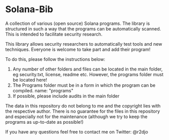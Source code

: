 # Solana-Bib
A collection of various (open source) Solana programs. The library is structured in such a way that the programs can be automatically scanned. This is intended to facilitate security research.

This library allows security researchers to automatically test tools and new techniques.
Everyone is welcome to take part and add their program!

To do this, please follow the instructions below:
1. Any number of other folders and files can be located in the main folder, eg security.txt, license, readme etc. However, the programs folder must be located here!
2. The Programs folder must be in a form in which the program can be compiled. name: "programs"
3. If possible, please include audits in the main folder


The data in this repository do not belong to me and the copyright lies with the respective author.
There is no guarantee for the files in this repository and especially not for the maintenance (although we try to keep the programs as up-to-date as possible!)

If you have any questions feel free to contact me on Twitter: @r2djo
